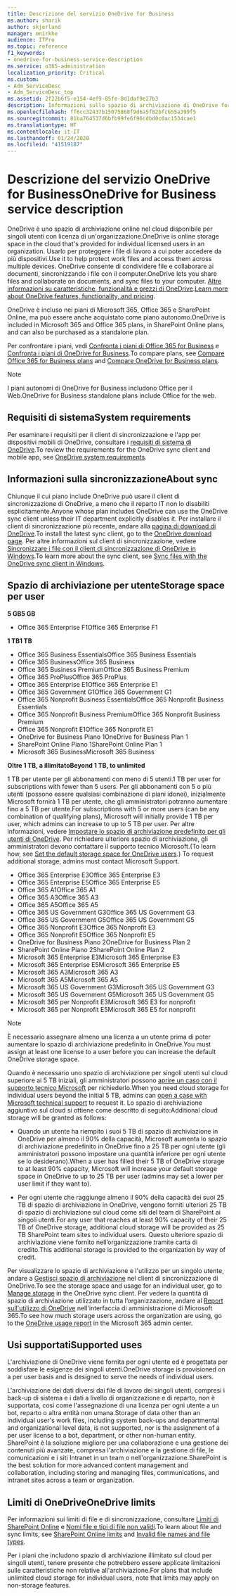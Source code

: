 ```yaml
---
title: Descrizione del servizio OneDrive for Business
ms.author: sharik
author: skjerland
manager: mnirkhe
audience: ITPro
ms.topic: reference
f1_keywords:
- onedrive-for-business-service-description
ms.service: o365-administration
localization_priority: Critical
ms.custom:
- Adm_ServiceDesc
- Adm_ServiceDesc_top
ms.assetid: 2f22b6f5-e154-4ef9-85fe-0d1daf9e27b3
description: Informazioni sullo spazio di archiviazione di OneDrive fornito per ogni piano di abbonamento.
ms.openlocfilehash: ff6cc32437b15075868f9d6a5f82bfc655a399f5
ms.sourcegitcommit: 81ba764537d6bfb99fe6f96cdbd0c0ac1534cae1
ms.translationtype: HT
ms.contentlocale: it-IT
ms.lasthandoff: 01/24/2020
ms.locfileid: "41519187"
---
```

# <a name="onedrive-for-business-service-description"></a><span data-ttu-id="f155e-103">Descrizione del servizio OneDrive for Business</span><span class="sxs-lookup"><span data-stu-id="f155e-103">OneDrive for Business service description</span></span>

<span data-ttu-id="f155e-104">OneDrive è uno spazio di archiviazione online nel cloud disponibile per singoli utenti con licenza di un'organizzazione.</span><span class="sxs-lookup"><span data-stu-id="f155e-104">OneDrive is online storage space in the cloud that's provided for individual licensed users in an organization.</span></span> <span data-ttu-id="f155e-105">Usarlo per proteggere i file di lavoro a cui poter accedere da più dispositivi.</span><span class="sxs-lookup"><span data-stu-id="f155e-105">Use it to help protect work files and access them across multiple devices.</span></span> <span data-ttu-id="f155e-106">OneDrive consente di condividere file e collaborare ai documenti, sincronizzando i file con il computer.</span><span class="sxs-lookup"><span data-stu-id="f155e-106">OneDrive lets you share files and collaborate on documents, and sync files to your computer.</span></span> <span data-ttu-id="f155e-107">[Altre informazioni su caratteristiche, funzionalità e prezzi di OneDrive](https://go.microsoft.com/fwlink/?linkid=850345).</span><span class="sxs-lookup"><span data-stu-id="f155e-107">[Learn more about OneDrive features, functionality, and pricing](https://go.microsoft.com/fwlink/?linkid=850345).</span></span>
  
<span data-ttu-id="f155e-108">OneDrive è incluso nei piani di Microsoft 365, Office 365 e SharePoint Online, ma può essere anche acquistato come piano autonomo.</span><span class="sxs-lookup"><span data-stu-id="f155e-108">OneDrive is included in Microsoft 365 and Office 365 plans, in SharePoint Online plans, and can also be purchased as a standalone plan.</span></span> 
    
<span data-ttu-id="f155e-109">Per confrontare i piani, vedi [Confronta i piani di Office 365 for Business](https://go.microsoft.com/fwlink/?linkid=799177) e [Confronta i piani di OneDrive for Business](https://products.office.com/onedrive-for-business/compare-onedrive-for-business-plans).</span><span class="sxs-lookup"><span data-stu-id="f155e-109">To compare plans, see [Compare Office 365 for Business plans](https://go.microsoft.com/fwlink/?linkid=799177) and [Compare OneDrive for Business plans](https://products.office.com/onedrive-for-business/compare-onedrive-for-business-plans).</span></span> 
  
> [!NOTE]
> <span data-ttu-id="f155e-110">I piani autonomi di OneDrive for Business includono Office per il Web.</span><span class="sxs-lookup"><span data-stu-id="f155e-110">OneDrive for Business standalone plans include Office for the web.</span></span> 
  
## <a name="system-requirements"></a><span data-ttu-id="f155e-111">Requisiti di sistema</span><span class="sxs-lookup"><span data-stu-id="f155e-111">System requirements</span></span>

<span data-ttu-id="f155e-112">Per esaminare i requisiti per il client di sincronizzazione e l'app per dispositivi mobili di OneDrive, consultare i [requisiti di sistema di OneDrive](https://go.microsoft.com/fwlink/?linkid=837584).</span><span class="sxs-lookup"><span data-stu-id="f155e-112">To review the requirements for the OneDrive sync client and mobile app, see [OneDrive system requirements](https://go.microsoft.com/fwlink/?linkid=837584).</span></span>
  
## <a name="about-sync"></a><span data-ttu-id="f155e-113">Informazioni sulla sincronizzazione</span><span class="sxs-lookup"><span data-stu-id="f155e-113">About sync</span></span>

<span data-ttu-id="f155e-114">Chiunque il cui piano include OneDrive può usare il client di sincronizzazione di OneDrive, a meno che il reparto IT non lo disabiliti esplicitamente.</span><span class="sxs-lookup"><span data-stu-id="f155e-114">Anyone whose plan includes OneDrive can use the OneDrive sync client unless their IT department explicitly disables it.</span></span> <span data-ttu-id="f155e-115">Per installare il client di sincronizzazione più recente, andare alla [pagina di download di OneDrive](https://onedrive.live.com/about/download/).</span><span class="sxs-lookup"><span data-stu-id="f155e-115">To install the latest sync client, go to the [OneDrive download page](https://onedrive.live.com/about/download/).</span></span> <span data-ttu-id="f155e-116">Per altre informazioni sul client di sincronizzazione, vedere [Sincronizzare i file con il client di sincronizzazione di OneDrive in Windows](https://support.office.com/article/615391c4-2bd3-4aae-a42a-858262e42a49).</span><span class="sxs-lookup"><span data-stu-id="f155e-116">To learn more about the sync client, see [Sync files with the OneDrive sync client in Windows](https://support.office.com/article/615391c4-2bd3-4aae-a42a-858262e42a49).</span></span>
  
## <a name="storage-space-per-user"></a><span data-ttu-id="f155e-117">Spazio di archiviazione per utente</span><span class="sxs-lookup"><span data-stu-id="f155e-117">Storage space per user</span></span>

<span data-ttu-id="f155e-118">**5 GB**</span><span class="sxs-lookup"><span data-stu-id="f155e-118">**5 GB**</span></span>

- <span data-ttu-id="f155e-119">Office 365 Enterprise F1</span><span class="sxs-lookup"><span data-stu-id="f155e-119">Office 365 Enterprise F1</span></span>

<span data-ttu-id="f155e-120">**1 TB**</span><span class="sxs-lookup"><span data-stu-id="f155e-120">**1 TB**</span></span>

- <span data-ttu-id="f155e-121">Office 365 Business Essentials</span><span class="sxs-lookup"><span data-stu-id="f155e-121">Office 365 Business Essentials</span></span>
- <span data-ttu-id="f155e-122">Office 365 Business</span><span class="sxs-lookup"><span data-stu-id="f155e-122">Office 365 Business</span></span>
- <span data-ttu-id="f155e-123">Office 365 Business Premium</span><span class="sxs-lookup"><span data-stu-id="f155e-123">Office 365 Business Premium</span></span>
- <span data-ttu-id="f155e-124">Office 365 ProPlus</span><span class="sxs-lookup"><span data-stu-id="f155e-124">Office 365 ProPlus</span></span>
- <span data-ttu-id="f155e-125">Office 365 Enterprise E1</span><span class="sxs-lookup"><span data-stu-id="f155e-125">Office 365 Enterprise E1</span></span>
- <span data-ttu-id="f155e-126">Office 365 Government G1</span><span class="sxs-lookup"><span data-stu-id="f155e-126">Office 365 Government G1</span></span>
- <span data-ttu-id="f155e-127">Office 365 Nonprofit Business Essentials</span><span class="sxs-lookup"><span data-stu-id="f155e-127">Office 365 Nonprofit Business Essentials</span></span>
- <span data-ttu-id="f155e-128">Office 365 Nonprofit Business Premium</span><span class="sxs-lookup"><span data-stu-id="f155e-128">Office 365 Nonprofit Business Premium</span></span>
- <span data-ttu-id="f155e-129">Office 365 Nonprofit E1</span><span class="sxs-lookup"><span data-stu-id="f155e-129">Office 365 Nonprofit E1</span></span>
- <span data-ttu-id="f155e-130">OneDrive for Business Piano 1</span><span class="sxs-lookup"><span data-stu-id="f155e-130">OneDrive for Business Plan 1</span></span>
- <span data-ttu-id="f155e-131">SharePoint Online Piano 1</span><span class="sxs-lookup"><span data-stu-id="f155e-131">SharePoint Online Plan 1</span></span>
- <span data-ttu-id="f155e-132">Microsoft 365 Business</span><span class="sxs-lookup"><span data-stu-id="f155e-132">Microsoft 365 Business</span></span>

<span data-ttu-id="f155e-133">**Oltre 1 TB, a illimitato**</span><span class="sxs-lookup"><span data-stu-id="f155e-133">**Beyond 1 TB, to unlimited**</span></span>
 
<span data-ttu-id="f155e-134">1 TB per utente per gli abbonamenti con meno di 5 utenti.</span><span class="sxs-lookup"><span data-stu-id="f155e-134">1 TB per user for subscriptions with fewer than 5 users.</span></span> <span data-ttu-id="f155e-135">Per gli abbonamenti con 5 o più utenti (possono essere qualsiasi combinazione di piani idonei), inizialmente Microsoft fornirà 1 TB per utente, che gli amministratori potranno aumentare fino a 5 TB per utente.</span><span class="sxs-lookup"><span data-stu-id="f155e-135">For subscriptions with 5 or more users (can be any combination of qualifying plans), Microsoft will initially provide 1 TB per user, which admins can increase to up to 5 TB per user.</span></span> <span data-ttu-id="f155e-136">Per altre informazioni, vedere [Impostare lo spazio di archiviazione predefinito per gli utenti di OneDrive](/onedrive/set-default-storage-space). Per richiedere ulteriore spazio di archiviazione, gli amministratori devono contattare il supporto tecnico Microsoft.</span><span class="sxs-lookup"><span data-stu-id="f155e-136">(To learn how, see [Set the default storage space for OneDrive users](/onedrive/set-default-storage-space).) To request additional storage, admins must contact Microsoft Support.</span></span>

- <span data-ttu-id="f155e-137">Office 365 Enterprise E3</span><span class="sxs-lookup"><span data-stu-id="f155e-137">Office 365 Enterprise E3</span></span>
- <span data-ttu-id="f155e-138">Office 365 Enterprise E5</span><span class="sxs-lookup"><span data-stu-id="f155e-138">Office 365 Enterprise E5</span></span>
- <span data-ttu-id="f155e-139">Office 365 A1</span><span class="sxs-lookup"><span data-stu-id="f155e-139">Office 365 A1</span></span>
- <span data-ttu-id="f155e-140">Office 365 A3</span><span class="sxs-lookup"><span data-stu-id="f155e-140">Office 365 A3</span></span>
- <span data-ttu-id="f155e-141">Office 365 A5</span><span class="sxs-lookup"><span data-stu-id="f155e-141">Office 365 A5</span></span>
- <span data-ttu-id="f155e-142">Office 365 US Government G3</span><span class="sxs-lookup"><span data-stu-id="f155e-142">Office 365 US Government G3</span></span>
- <span data-ttu-id="f155e-143">Office 365 US Government G5</span><span class="sxs-lookup"><span data-stu-id="f155e-143">Office 365 US Government G5</span></span>
- <span data-ttu-id="f155e-144">Office 365 Nonprofit E3</span><span class="sxs-lookup"><span data-stu-id="f155e-144">Office 365 Nonprofit E3</span></span>
- <span data-ttu-id="f155e-145">Office 365 Nonprofit E5</span><span class="sxs-lookup"><span data-stu-id="f155e-145">Office 365 Nonprofit E5</span></span>
- <span data-ttu-id="f155e-146">OneDrive for Business Piano 2</span><span class="sxs-lookup"><span data-stu-id="f155e-146">OneDrive for Business Plan 2</span></span>
- <span data-ttu-id="f155e-147">SharePoint Online Piano 2</span><span class="sxs-lookup"><span data-stu-id="f155e-147">SharePoint Online Plan 2</span></span>
- <span data-ttu-id="f155e-148">Microsoft 365 Enterprise E3</span><span class="sxs-lookup"><span data-stu-id="f155e-148">Microsoft 365 Enterprise E3</span></span>
- <span data-ttu-id="f155e-149">Microsoft 365 Enterprise E5</span><span class="sxs-lookup"><span data-stu-id="f155e-149">Microsoft 365 Enterprise E5</span></span>
- <span data-ttu-id="f155e-150">Microsoft 365 A3</span><span class="sxs-lookup"><span data-stu-id="f155e-150">Microsoft 365 A3</span></span>
- <span data-ttu-id="f155e-151">Microsoft 365 A5</span><span class="sxs-lookup"><span data-stu-id="f155e-151">Microsoft 365 A5</span></span>
- <span data-ttu-id="f155e-152">Microsoft 365 US Government G3</span><span class="sxs-lookup"><span data-stu-id="f155e-152">Microsoft 365 US Government G3</span></span>
- <span data-ttu-id="f155e-153">Microsoft 365 US Government G5</span><span class="sxs-lookup"><span data-stu-id="f155e-153">Microsoft 365 US Government G5</span></span>
- <span data-ttu-id="f155e-154">Microsoft 365 per Nonprofit E3</span><span class="sxs-lookup"><span data-stu-id="f155e-154">Microsoft 365 E3 for nonprofit</span></span>
- <span data-ttu-id="f155e-155">Microsoft 365 per Nonprofit E5</span><span class="sxs-lookup"><span data-stu-id="f155e-155">Microsoft 365 E5 for nonprofit</span></span>

> [!NOTE]
> <span data-ttu-id="f155e-156">È necessario assegnare almeno una licenza a un utente prima di poter aumentare lo spazio di archiviazione predefinito in OneDrive.</span><span class="sxs-lookup"><span data-stu-id="f155e-156">You must assign at least one license to a user before you can increase the default OneDrive storage space.</span></span> 
  
<span data-ttu-id="f155e-157">Quando è necessario uno spazio di archiviazione per singoli utenti sul cloud superiore ai 5 TB iniziali, gli amministratori possono [aprire un caso con il supporto tecnico Microsoft](https://go.microsoft.com/fwlink/?linkid=869559) per richiederlo.</span><span class="sxs-lookup"><span data-stu-id="f155e-157">When you need cloud storage for individual users beyond the initial 5 TB, admins can [open a case with Microsoft technical support](https://go.microsoft.com/fwlink/?linkid=869559) to request it.</span></span> <span data-ttu-id="f155e-158">Lo spazio di archiviazione aggiuntivo sul cloud si ottiene come descritto di seguito:</span><span class="sxs-lookup"><span data-stu-id="f155e-158">Additional cloud storage will be granted as follows:</span></span> 
  
- <span data-ttu-id="f155e-159">Quando un utente ha riempito i suoi 5 TB di spazio di archiviazione in OneDrive per almeno il 90% della capacità, Microsoft aumenta lo spazio di archiviazione predefinito in OneDrive fino a 25 TB per ogni utente (gli amministratori possono impostare una quantità inferiore per ogni utente se lo desiderano).</span><span class="sxs-lookup"><span data-stu-id="f155e-159">When a user has filled their 5 TB of OneDrive storage to at least 90% capacity, Microsoft will increase your default storage space in OneDrive to up to 25 TB per user (admins may set a lower per user limit if they want to).</span></span> 
    
- <span data-ttu-id="f155e-160">Per ogni utente che raggiunge almeno il 90% della capacità dei suoi 25 TB di spazio di archiviazione in OneDrive, vengono forniti ulteriori 25 TB di spazio di archiviazione sul cloud come siti del team di SharePoint ai singoli utenti.</span><span class="sxs-lookup"><span data-stu-id="f155e-160">For any user that reaches at least 90% capacity of their 25 TB of OneDrive storage, additional cloud storage will be provided as 25 TB SharePoint team sites to individual users.</span></span> <span data-ttu-id="f155e-161">Questo ulteriore spazio di archiviazione viene fornito nell’organizzazione tramite carta di credito.</span><span class="sxs-lookup"><span data-stu-id="f155e-161">This additional storage is provided to the organization by way of credit.</span></span>
    
<span data-ttu-id="f155e-162">Per visualizzare lo spazio di archiviazione e l'utilizzo per un singolo utente, andare a [Gestisci spazio di archiviazione](https://support.office.com/article/31519161-059C-4764-B6F8-F5CD29F7FE68) nel client di sincronizzazione di OneDrive.</span><span class="sxs-lookup"><span data-stu-id="f155e-162">To see the storage space and usage for an individual user, go to [Manage storage](https://support.office.com/article/31519161-059C-4764-B6F8-F5CD29F7FE68) in the OneDrive sync client.</span></span> <span data-ttu-id="f155e-163">Per vedere la quantità di spazio di archiviazione utilizzato in tutta l’organizzazione, andare al [Report sull'utilizzo di OneDrive](/office365/admin/activity-reports/onedrive-for-business-usage) nell'interfaccia di amministrazione di Microsoft 365.</span><span class="sxs-lookup"><span data-stu-id="f155e-163">To see how much storage users across the organization are using, go to the [OneDrive usage report](/office365/admin/activity-reports/onedrive-for-business-usage) in the Microsoft 365 admin center.</span></span> 
   
## <a name="supported-uses"></a><span data-ttu-id="f155e-164">Usi supportati</span><span class="sxs-lookup"><span data-stu-id="f155e-164">Supported uses</span></span>

<span data-ttu-id="f155e-165">L'archiviazione di OneDrive viene fornita per ogni utente ed è progettata per soddisfare le esigenze dei singoli utenti.</span><span class="sxs-lookup"><span data-stu-id="f155e-165">OneDrive storage is provisioned on a per user basis and is designed to serve the needs of individual users.</span></span>
  
<span data-ttu-id="f155e-166">L'archiviazione dei dati diversi dai file di lavoro dei singoli utenti, compresi i back-up di sistema e i dati a livello di organizzazione e di reparto, non è supportata, così come l'assegnazione di una licenza per ogni utente a un bot, reparto o altra entità non umana.</span><span class="sxs-lookup"><span data-stu-id="f155e-166">Storage of data other than an individual user's work files, including system back-ups and departmental and organizational level data, is not supported, nor is the assignment of a per user license to a bot, department, or other non-human entity.</span></span> <span data-ttu-id="f155e-167">SharePoint è la soluzione migliore per una collaborazione e una gestione dei contenuti più avanzate, compresa l'archiviazione e la gestione di file, le comunicazioni e i siti Intranet in un team o nell'organizzazione.</span><span class="sxs-lookup"><span data-stu-id="f155e-167">SharePoint is the best solution for more advanced content management and collaboration, including storing and managing files, communications, and intranet sites across a team or organization.</span></span>
  
## <a name="onedrive-limits"></a><span data-ttu-id="f155e-168">Limiti di OneDrive</span><span class="sxs-lookup"><span data-stu-id="f155e-168">OneDrive limits</span></span>

<span data-ttu-id="f155e-169">Per informazioni sui limiti di file e di sincronizzazione, consultare [Limiti di SharePoint Online](/office365/servicedescriptions/sharepoint-online-service-description/sharepoint-online-limits) e [Nomi file e tipi di file non validi](https://support.office.com/article/64883a5d-228e-48f5-b3d2-eb39e07630fa).</span><span class="sxs-lookup"><span data-stu-id="f155e-169">To learn about file and sync limits, see [SharePoint Online limits](/office365/servicedescriptions/sharepoint-online-service-description/sharepoint-online-limits) and [Invalid file names and file types](https://support.office.com/article/64883a5d-228e-48f5-b3d2-eb39e07630fa).</span></span>
  
<span data-ttu-id="f155e-170">Per i piani che includono spazio di archiviazione illimitato sul cloud per singoli utenti, tenere presente che potrebbero essere applicate limitazioni sulle caratteristiche non relative all'archiviazione.</span><span class="sxs-lookup"><span data-stu-id="f155e-170">For plans that include unlimited cloud storage for individual users, note that limits may apply on non-storage features.</span></span> 
  